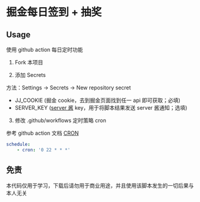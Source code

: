 # 掘金每日签到 + 抽奖

## Usage

使用 github action 每日定时功能

1. Fork 本项目

2. 添加 Secrets

方法：Settings -> Secrets -> New repository secret

- JJ_COOKIE (掘金 cookie，去到掘金页面找到任一 api 即可获取；必填)
- SERVER_KEY ([server 酱](https://sct.ftqq.com/sendkey) key，用于将脚本结果发送 server 酱通知；选填)

3. 修改 .github/workflows 定时策略 cron

参考 github action 文档 [CRON](https://docs.github.com/cn/actions/reference/events-that-trigger-workflows#scheduled-events)

```yml
schedule:
    - cron: '0 22 * * *'
```

## 免责

本代码仅用于学习，下载后请勿用于商业用途，并且使用该脚本发生的一切后果与本人无关
